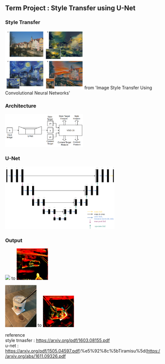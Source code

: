 ## Term Project : Style Transfer using U-Net

### Style Transfer
<img src = "./image/style transfer.png" width="50%">
from 'Image Style Transfer Using Convolutional Neural Networks'

### Architecture
<img src = "./image/struct.png" width="50%">

### U-Net
<img src = "./image/u_net.png" width="70%">

### Output

<p float="left">
<img src = "./image/image.jpg" width="20%">
  to 
<img src = "./image/64_output.png" width="20%">
</p>


<p float="left">
<img src = "./image/image2.jpg" width="20%">
  to 
<img src = "./image/image2_64_output.png" width="20%">
</p>

reference
<br>style trnasfer : https://arxiv.org/pdf/1603.08155.pdf
<br>u-net : https://arxiv.org/pdf/1505.04597.pdf)%e5%92%8c%5bTiramisu%5d(https://arxiv.org/abs/1611.09326.pdf
